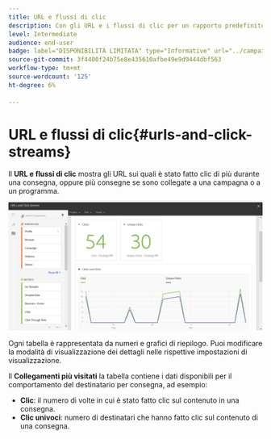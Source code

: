 ```yaml
---
title: URL e flussi di clic
description: Con gli URL e i flussi di clic per un rapporto predefinito, scopri come funzionano gli URL nelle consegne.
level: Intermediate
audience: end-user
badge: label="DISPONIBILITÀ LIMITATA" type="Informative" url="../campaign-standard-migration-home.md" tooltip="Limitato agli utenti Campaign Standard migrati"
source-git-commit: 3f4400f24b75e8e435610afbe49e9d9444dbf563
workflow-type: tm+mt
source-wordcount: '125'
ht-degree: 6%

---
```


# URL e flussi di clic{#urls-and-click-streams}

Il **URL e flussi di clic** mostra gli URL sui quali è stato fatto clic di più durante una consegna, oppure più consegne se sono collegate a una campagna o a un programma.

![](assets/delivery_reports_8.png)

Ogni tabella è rappresentata da numeri e grafici di riepilogo. Puoi modificare la modalità di visualizzazione dei dettagli nelle rispettive impostazioni di visualizzazione.

Il **Collegamenti più visitati** la tabella contiene i dati disponibili per il comportamento del destinatario per consegna, ad esempio:

* **Clic**: il numero di volte in cui è stato fatto clic sul contenuto in una consegna.
* **Clic univoci**: numero di destinatari che hanno fatto clic sul contenuto di una consegna.

